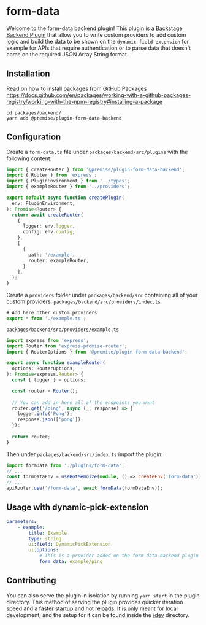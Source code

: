 # form-data

Welcome to the form-data backend plugin! This plugin is a [Backstage Backend Plugin](https://backstage.io/docs/plugins/backend-plugin) that allow you to write custom providers to add custom logic and build the data to be shown on the `dynamic-field-extension` for example for APIs that require authentication or to parse data that doesn't come on the required JSON Array String format.

## Installation
Read on how to install packages from GitHub Packages https://docs.github.com/en/packages/working-with-a-github-packages-registry/working-with-the-npm-registry#installing-a-package

```
cd packages/backend/
yarn add @premise/plugin-form-data-backend
```

## Configuration
Create a `form-data.ts` file under `packages/backend/src/plugins` with the following content:
```ts
import { createRouter } from '@premise/plugin-form-data-backend';
import { Router } from 'express';
import { PluginEnvironment } from '../types';
import { exampleRouter } from '../providers';

export default async function createPlugin(
  env: PluginEnvironment,
): Promise<Router> {
  return await createRouter(
    {
      logger: env.logger,
      config: env.config,
    },
    [
      {
        path: '/example',
        router: exampleRouter,
      }
    ],
  );
}
```

Create a `providers` folder under `packages/backend/src` containing all of your custom providers:
`packages/backend/src/providers/index.ts`
```ts
# Add here other custom providers
export * from './example.ts';
```

`packages/backend/src/providers/example.ts`
```ts
import express from 'express';
import Router from 'express-promise-router';
import { RouterOptions } from '@premise/plugin-form-data-backend';

export async function exampleRouter(
  options: RouterOptions,
): Promise<express.Router> {
  const { logger } = options;

  const router = Router();
  
  // You can add in here all of the endpoints you want   
  router.get('/ping', async (_, response) => {
    logger.info('Pong');
    response.json(['pong']);
  });
  
  return router;
}
```

Then under `packages/backend/src/index.ts` import the plugin:
```ts
import formData from './plugins/form-data';
// ...
const formDataEnv = useHotMemoize(module, () => createEnv('form-data'));
// ...
apiRouter.use('/form-data', await formData(formDataEnv));
```

## Usage with dynamic-pick-extension
```yaml
parameters:
    - example:
        title: Example
        type: string
        ui:field: DynamicPickExtension
        ui:options:
            # This is a provider added on the form-data-backend plugin
            form_data: example/ping
```

## Contributing
You can also serve the plugin in isolation by running `yarn start` in the plugin directory.
This method of serving the plugin provides quicker iteration speed and a faster startup and hot reloads.
It is only meant for local development, and the setup for it can be found inside the [/dev](/dev) directory.
